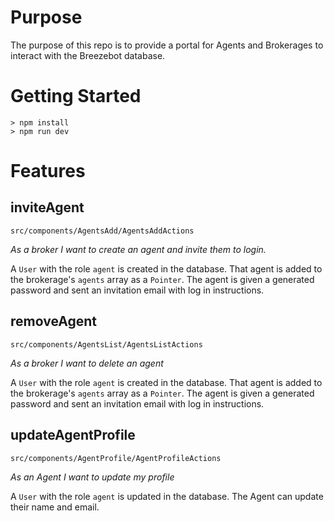 # Purpose

The purpose of this repo is to provide a portal for Agents and Brokerages to interact with the Breezebot database.

# Getting Started

```
> npm install
> npm run dev
```

# Features

## inviteAgent
`src/components/AgentsAdd/AgentsAddActions`

*As a broker I want to create an agent and invite them to login.*

A `User` with the role `agent` is created in the database. That agent is added to the brokerage's `agents` array as a `Pointer`.
The agent is given a generated password and sent an invitation email with log in instructions.

## removeAgent
`src/components/AgentsList/AgentsListActions`

*As a broker I want to delete an agent*

A `User` with the role `agent` is created in the database. That agent is added to the brokerage's `agents` array as a `Pointer`.
The agent is given a generated password and sent an invitation email with log in instructions.

## updateAgentProfile
`src/components/AgentProfile/AgentProfileActions`

*As an Agent I want to update my profile*

A `User` with the role `agent` is updated in the database. The Agent can update their name and email.
